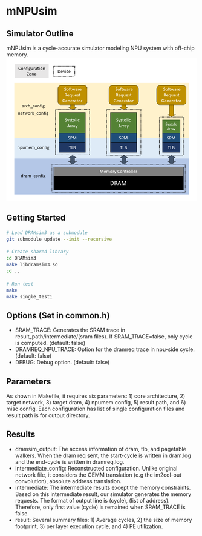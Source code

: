 # mNPUsim

## Simulator Outline
mNPUsim is a cycle-accurate simulator modeling NPU system with off-chip memory.
![Overview](./mnpusim_multinpu_overview.png)

## Getting Started
```bash
# Load DRAMsim3 as a submodule
git submodule update --init --recursive

# Create shared library
cd DRAMsim3
make libdramsim3.so
cd ..

# Run test
make
make single_test1
```

## Options (Set in common.h)
* SRAM_TRACE: Generates the SRAM trace in result_path/intermediate/(sram files). If SRAM_TRACE=false, only cycle is computed. (default: false)
* DRAMREQ_NPU_TRACE: Option for the dramreq trace in npu-side cycle. (default: false)
* DEBUG: Debug option. (default: false)

## Parameters
As shown in Makefile, it requires six parameters: 1) core architecture, 2) target network, 3) target dram, 4) npumem config, 5) result path, and 6) misc config.
Each configuration has list of single configuration files and result path is for output directory.

## Results
* dramsim_output: The access information of dram, tlb, and pagetable walkers. When the dram req sent, the start-cycle is written in dram.log and the end-cycle is written in dramreq.log.
* intermediate_config: Reconstructed configuration. Unlike original network file, it considers the GEMM translation (e.g the im2col-out convolution), absolute address translation.
* intermediate: The intermediate results except the memory constraints. Based on this intermediate result, our simulator generates the memory requests. The format of output line is (cycle), (list of address). Therefore, only first value (cycle) is remained when SRAM_TRACE is false.
* result: Several summary files: 1) Average cycles, 2) the size of memory footprint, 3) per layer execution cycle, and 4) PE utilization.
